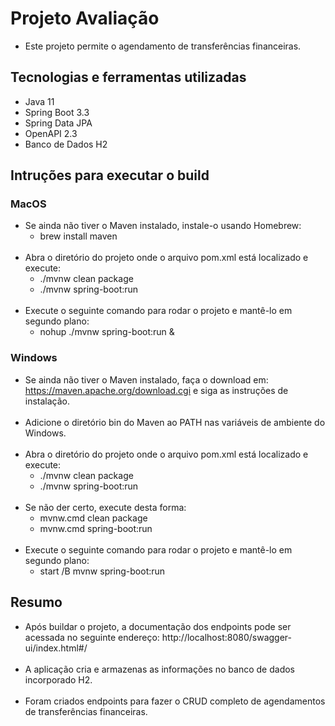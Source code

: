 # Projeto Avaliação
- Este projeto permite o agendamento de transferências financeiras.

## Tecnologias e ferramentas utilizadas

- Java 11
- Spring Boot 3.3
- Spring Data JPA
- OpenAPI 2.3
- Banco de Dados H2

## Intruções para executar o build

### MacOS
- Se ainda não tiver o Maven instalado, instale-o usando Homebrew:
  - brew install maven
    <br>
    <br>
- Abra o diretório do projeto onde o arquivo pom.xml está localizado e execute:
  - ./mvnw clean package
    <br>
  - ./mvnw spring-boot:run
    <br>
    <br>
- Execute o seguinte comando para rodar o projeto e mantê-lo em segundo plano:
  - nohup ./mvnw spring-boot:run &

### Windows
- Se ainda não tiver o Maven instalado, faça o download  em: https://maven.apache.org/download.cgi e siga as instruções de instalação.
    <br>
    <br>
- Adicione o diretório bin do Maven ao PATH nas variáveis de ambiente do Windows.
  <br>
  <br>
- Abra o diretório do projeto onde o arquivo pom.xml está localizado e execute:
  - ./mvnw clean package
    <br>
  - ./mvnw spring-boot:run
    <br>
    <br>
- Se não der certo, execute desta forma:
  - mvnw.cmd clean package
    <br>
  - mvnw.cmd spring-boot:run
    <br>
    <br>
- Execute o seguinte comando para rodar o projeto e mantê-lo em segundo plano:
  - start /B mvnw spring-boot:run


## Resumo

- Após buildar o projeto, a documentação dos endpoints pode ser acessada no seguinte endereço: http://localhost:8080/swagger-ui/index.html#/
  <br>
  <br>
- A aplicação cria e armazenas as informações no banco de dados incorporado H2.
  <br>
  <br>
- Foram criados endpoints para fazer o CRUD completo de agendamentos de transferências financeiras.



